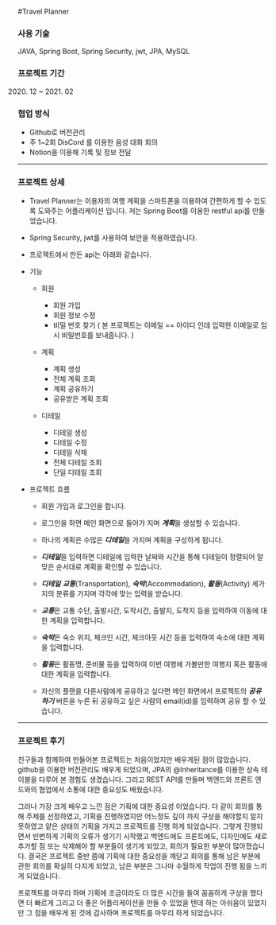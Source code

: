 #Travel Planner

### 사용 기술
JAVA, Spring Boot, Spring Security, jwt, JPA, MySQL

### 프로젝트 기간
2020. 12 ~ 2021. 02

### 협업 방식
- Github로 버전관리
- 주 1~2회 DisCord 를 이용한 음성 대화 회의
- Notion을 이용해 기록 및 정보 전달

---

### 프로젝트 상세

- Travel Planner는 이용자의 여행 계획을 스마트폰을 이용하여 간편하게 할 수 있도록 도와주는 어플리케이션 입니다.
저는 Spring Boot를 이용한 restful api를 만들었습니다.


- Spring Security, jwt를 사용하여 보안을 적용하였습니다.


- 프로젝트에서 만든 api는 아래와 같습니다.
  

- 기능
    - 회원
        - 회원 가입
        - 회원 정보 수정
        - 비밀 번호 찾기 ( 본 프로젝트는 이메일 == 아이디 인데 입력한 이메일로 임시 비밀번호를 보내줍니다. )
    
    - 계획
        - 계획 생성
        - 전체 계획 조회
        - 계획 공유하기
        - 공유받은 계획 조회
      
    - 디테일
        - 디테일 생성
        - 디테일 수정
        - 디테일 삭제
        - 전체 디테일 조회
        - 단일 디테일 조회
    

- 프로젝트 흐름
  
    - 회원 가입과 로그인을 합니다. 
    
    - 로그인을 하면 메인 화면으로 들어가 지며 ***계획***을 생성할 수 있습니다.   
    
    - 하나의 계획은 수많은 ***디테일***을 가지며 계획을 구성하게 됩니다.    
    
    - ***디테일***을 입력하면 디테일에 입력한 날짜와 시간을 통해 디테일이 정렬되어 알맞은 순서대로 계획을 확인할 수 있습니다.    
    
    - ***디테일*** ***교통***(Transportation), ***숙박***(Accommodation), ***활동***(Activity) 세가지의 분류를 가지며 각각에 맞는 입력을 받습니다.   
    
    - ***교통***은 교통 수단, 출발시간, 도착시간, 출발지, 도착지 등을 입력하여 이동에 대한 계획을 입력합니다.   
    
    - ***숙박***은 숙소 위치, 체크인 시간, 체크아웃 시간 등을 입력하여 숙소에 대한 계획을 입력합니다.   
    
    - ***활동***은 활동명, 준비물 등을 입력하여 이번 여행에 가볼만한 여행지 혹은 활동에 대한 계획을 입력합니다.   
    
    - 자신의 플랜을 다른사람에게 공유하고 싶다면 메인 화면에서 프로젝트의 ***공유하기*** 버튼을 누른 뒤 공유하고 싶은 사람의 email(id)를 입력하여 공유 할 수 있습니다.   
    
---

### 프로젝트 후기

친구들과 함께하여 만들어본 프로젝트는 처음이었지만 배우게된 점이 많았습니다. github을 이용한 버전관리도 배우게 되었으며, JPA의 @Inheritance를 이용한 상속 테이블을 다루어 본 경험도 생겼습니다.
그리고 REST API를 만들며 백엔드와 프론트 엔드와의 협업에서 소통에 대한 중요성도 배웠습니다.

그러나 가장 크게 배우고 느낀 점은 기획에 대한 중요성 이었습니다. 다 같이 회의를 통해 주제를 선정하였고, 기획을 진행하였지만 어느정도 깊이 까지 구상을 해야할지 알지 못하였고 얕은 상태의 기획을 가지고 프로젝트를 진행 하게 되었습니다.
그렇게 진행되면서 빈번하게 기획의 오류가 생기기 시작했고 백엔드에도 프론트에도, 디자인에도 새로 추가할 점 또는 삭제해야 할 부분들이 생기게 되었고, 회의가 필요한 부분이 많아졌습니다.
결국은 프로젝트 중반 쯤에 기획에 대한 중요성을 깨닫고 회의를 통해 남은 부분에 관한 회의를 확실히 다지게 되었고, 남은 부분은 그나마 수월하게 작업이 진행 됨을 느끼게 되었습니다.

프로젝트를 마무리 하며 기획에 조금이라도 더 많은 시간을 들여 꼼꼼하게 구상을 했다면 더 빠르게 그리고 더 좋은 어플리케이션을 만들 수 있었을 텐데 하는 아쉬움이 있었지만 그 점을 배우게 된 것에 감사하며 프로젝트를 마무리 하게 되었습니다.





